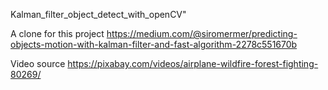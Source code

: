 Kalman_filter_object_detect_with_openCV" 

A clone for this project
https://medium.com/@siromermer/predicting-objects-motion-with-kalman-filter-and-fast-algorithm-2278c551670b

Video source
https://pixabay.com/videos/airplane-wildfire-forest-fighting-80269/

